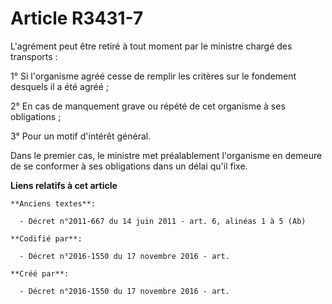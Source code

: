 # Article R3431-7

L'agrément peut être retiré à tout moment par le ministre chargé des transports :

1° Si l'organisme agréé cesse de remplir les critères sur le fondement desquels il a été agréé ;

2° En cas de manquement grave ou répété de cet organisme à ses obligations ;

3° Pour un motif d'intérêt général.

Dans le premier cas, le ministre met préalablement l'organisme en demeure de se conformer à ses obligations dans un délai
qu'il fixe.

**Liens relatifs à cet article**

	**Anciens textes**:

	  - Décret n°2011-667 du 14 juin 2011 - art. 6, alinéas 1 à 5 (Ab)

	**Codifié par**:

	  - Décret n°2016-1550 du 17 novembre 2016 - art.

	**Créé par**:

	  - Décret n°2016-1550 du 17 novembre 2016 - art.
